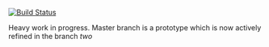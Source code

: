 [![Build Status](https://travis-ci.org/alexshafranov/derplanner.png?branch=master)](https://travis-ci.org/alexshafranov/derplanner)

Heavy work in progress. Master branch is a prototype which is now actively refined in the branch *two*
